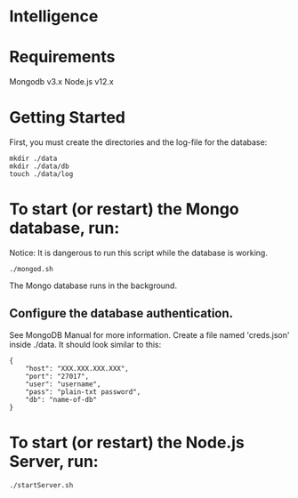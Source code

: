 # Intelligence

# Requirements
Mongodb v3.x
Node.js v12.x

# Getting Started
First, you must create the directories and the log-file for the database:
	
	mkdir ./data
	mkdir ./data/db
	touch ./data/log

# To start (or restart) the Mongo database, run:
Notice: It is dangerous to run this script while the database is working.
	
	./mongod.sh

The Mongo database runs in the background. 

## Configure the database authentication. 
See MongoDB Manual for more information.
Create a file named 'creds.json' inside ./data.
It should look similar to this:
	
	{
		"host": "XXX.XXX.XXX.XXX",
		"port": "27017",
		"user": "username",
		"pass": "plain-txt password",
		"db": "name-of-db"
	}


# To start (or restart) the Node.js Server, run:
	
	./startServer.sh

